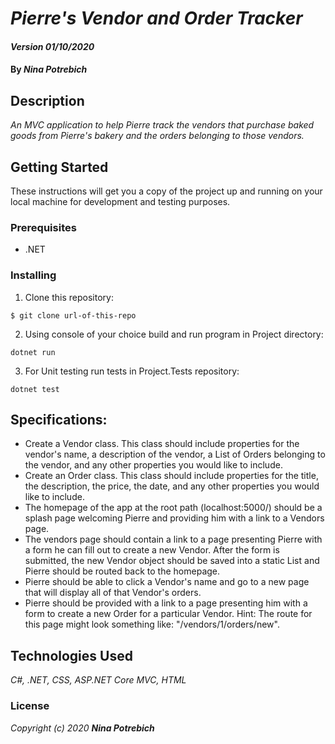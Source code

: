 # _Pierre's Vendor and Order Tracker_

#### _Version 01/10/2020_

#### By _**Nina Potrebich**_

## Description

_An MVC application to help Pierre track the vendors that purchase baked goods from Pierre's bakery and the orders belonging to those vendors._

## Getting Started

These instructions will get you a copy of the project up and running on your local machine for development and testing purposes.

### Prerequisites

* .NET

### Installing

1. Clone this repository:
```
$ git clone url-of-this-repo
```
2. Using console of your choice build and run program in Project directory:
```
dotnet run
```
3. For Unit testing run tests in Project.Tests repository:
```
dotnet test
``` 

## Specifications:
* Create a Vendor class. This class should include properties for the vendor's name, a description of the vendor, a List of Orders belonging to the vendor, and any other properties you would like to include.
* Create an Order class. This class should include properties for the title, the description, the price, the date, and any other properties you would like to include.
* The homepage of the app at the root path (localhost:5000/) should be a splash page welcoming Pierre and providing him with a link to a Vendors page.
* The vendors page should contain a link to a page presenting Pierre with a form he can fill out to create a new Vendor. After the form is submitted, the new Vendor object should be saved into a static List and Pierre should be routed back to the homepage.
* Pierre should be able to click a Vendor's name and go to a new page that will display all of that Vendor's orders.
* Pierre should be provided with a link to a page presenting him with a form to create a new Order for a particular Vendor. Hint: The route for this page might look something like: "/vendors/1/orders/new".

## Technologies Used

_C#, .NET, CSS, ASP.NET Core MVC, HTML_

### License

*_Copyright (c) 2020 **Nina Potrebich**_*